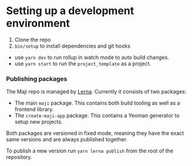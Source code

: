 # Setting up a development environment

1. Clone the repo
2. `bin/setup` to install dependencies and git hooks

- use `yarn dev` to run rollup in watch mode to auto build changes.
- use `yarn start` to run the `project_template` as a project.

### Publishing packages

The Maji repo is managed by [Lerna](https://github.com/lerna/lerna). Currently it consists of two packages:

- The main `maji` package. This contains both build tooling as well as a frontend library.
- The `create-maji-app` package. This contains a Yeoman generator to setup new projects.

Both packages are versioned in fixed mode, meaning they have the exact same versions and are always published together.

To publish a new version run `yarn lerna publish` from the root of the repository.